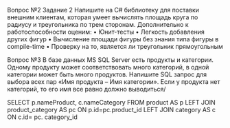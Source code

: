 Вопрос №2
Задание 2
Напишите на C# библиотеку для поставки внешним клиентам, 
которая умеет вычислять площадь круга по радиусу и треугольника по трем сторонам. 
Дополнительно к работоспособности оценим:
•	Юнит-тесты
•	Легкость добавления других фигур
•	Вычисление площади фигуры без знания типа фигуры в compile-time
•	Проверку на то, является ли треугольник прямоугольным 


Вопрос №3 
В базе данных MS SQL Server есть продукты и категории. 
Одному продукту может соответствовать много категорий, в одной категории может быть много продуктов. 
Напишите SQL запрос для выбора всех пар «Имя продукта – Имя категории». 
Если у продукта нет категорий, то его имя все равно должно выводиться/

SELECT  p.nameProduct, c.nameCategory 
FROM product AS p
	LEFT JOIN product_category AS pc  ON p.id=pc.product_id
	LEFT JOIN category AS c  ON c.id= pc. category_id

